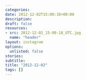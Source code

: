 ```yaml
---
categories:
date: 2012-12-02T15:00:18+00:00
description:
draft: false
resources:
- src: 2012-12-02_15-00-18_UTC.jpg
  name: "header"
layout: instagram
options:
  unlisted: false
stories:
subtitle:
title: "2012-12-02"
tags: []
---
```


 
